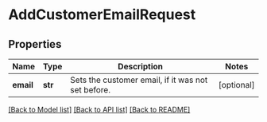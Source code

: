 # AddCustomerEmailRequest

## Properties
Name | Type | Description | Notes
------------ | ------------- | ------------- | -------------
**email** | **str** | Sets the customer email, if it was not set before. | [optional] 

[[Back to Model list]](../README.md#documentation-for-models) [[Back to API list]](../README.md#documentation-for-api-endpoints) [[Back to README]](../README.md)

